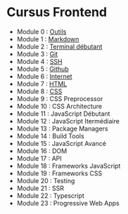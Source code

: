 # Cursus Frontend

* Module 0 : [Outils](outils)
* Module 1 : [Markdown](markdown)
* Module 2 : [Terminal débutant](terminal)
* Module 3 : [Git](git)
* Module 4 : [SSH](git)
* Module 5 : [Github](github)
* Module 6 : [Internet](internet)
* Module 7 : [HTML](html)
* Module 8 : [CSS](css)
* Module 9 : CSS Preprocessor
* Module 10 : CSS Architecture
* Module 11 : JavaScript Débutant
* Module 12 : JavaScript Itermédiaire
* Module 13 : Package Managers
* Module 14 : Build Tools
* Module 15 : JavaScript Avancé
* Module 16 : DOM
* Module 17 : API
* Module 18 : Frameworks JavaScript
* Module 19 : Frameworks CSS
* Module 20 : Testing
* Module 21 : SSR
* Module 22 : Typescript
* Module 23 : Progressive Web Apps

